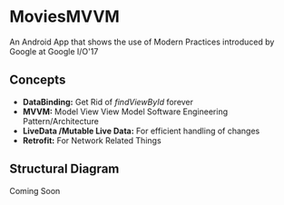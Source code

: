 # MoviesMVVM

An Android App that shows the use of Modern Practices introduced by Google at Google I/O'17

## Concepts

- **DataBinding:** Get Rid of <em>findViewById</em> forever
- **MVVM:** Model View View Model Software Engineering Pattern/Architecture
- **LiveData /Mutable Live Data:** For efficient handling of changes
- **Retrofit:** For Network Related Things

## Structural Diagram 

Coming Soon
